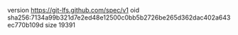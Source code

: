 version https://git-lfs.github.com/spec/v1
oid sha256:7134a99b321d7e2ed48e12500c0bb5b2726be265d362dac402a643ec770b109d
size 19391
